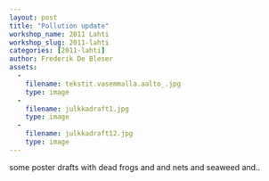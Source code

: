 ```yaml
---
layout: post
title: "Pollution update"
workshop_name: 2011 Lahti
workshop_slug: 2011-lahti
categories: [2011-lahti]
author: Frederik De Bleser
assets:
  -
    filename: tekstit.vasemmalla.aalto_.jpg
    type: image
  -
    filename: julkkadraft1.jpg
    type: image
  -
    filename: julkkadraft12.jpg
    type: image
---
```

some poster drafts with dead frogs and and nets and seaweed and..
